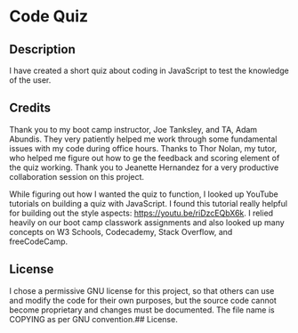# Code Quiz

## Description

I have created a short quiz about coding in JavaScript to test the knowledge of the user.

## Credits

Thank you to my boot camp instructor, Joe Tanksley, and TA, Adam Abundis. They very patiently helped me work through some fundamental issues with my code during office hours. Thanks to Thor Nolan, my tutor, who helped me figure out how to ge the feedback and scoring element of the quiz working. Thank you to Jeanette Hernandez for a very productive collaboration session on this project.

While figuring out how I wanted the quiz to function, I looked up YouTube tutorials on building a quiz with JavaScript. I found this tutorial really helpful for building out the style aspects: <https://youtu.be/riDzcEQbX6k>. I relied heavily on our boot camp classwork assignments and also looked up many concepts on W3 Schools, Codecademy, Stack Overflow, and freeCodeCamp.

## License

I chose a permissive GNU license for this project, so that others can use and modify the code for their own purposes, but the source code cannot become proprietary and changes must be documented. The file name is COPYING as per GNU convention.## License.
